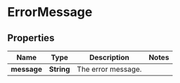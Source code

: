 # ErrorMessage

## Properties
Name | Type | Description | Notes
------------ | ------------- | ------------- | -------------
**message** | **String** | The error message. | 
